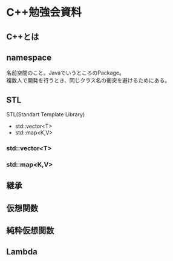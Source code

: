 # C++勉強会資料

## C++とは

## namespace

名前空間のこと。JavaでいうところのPackage。<br/>
複数人で開発を行うとき、同じクラス名の衝突を避けるためにある。

## STL

STL(Standart Template Library)

* std::vector\<T>
* std::map\<K,V>

### std::vector\<T>

### std::map\<K,V>

## 継承

## 仮想関数

## 純粋仮想関数

## Lambda

